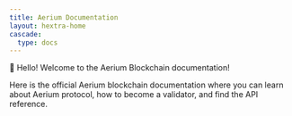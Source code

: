 ```yaml
---
title: Aerium Documentation
layout: hextra-home
cascade:
  type: docs
---
```


👋 Hello! Welcome to the Aerium Blockchain documentation!

Here is the official Aerium blockchain documentation where you can learn about Aerium protocol,
how to become a validator, and find the API reference.
